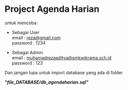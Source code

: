 <h1>Project Agenda Harian</h1>

untuk mencoba:

- Sebagai User  
    email       : reza@gmail.com <br>
    password    : 1234

- Sebagai Admin <br>
    email       : muhamadrezaaditya@smkwikrama.sch.id <br>
    password    : 123


Dan jangan lupa untuk import database yang ada di folder

<i><b>"file_DATABASE/db_agendaharian.sql"</b></i>
